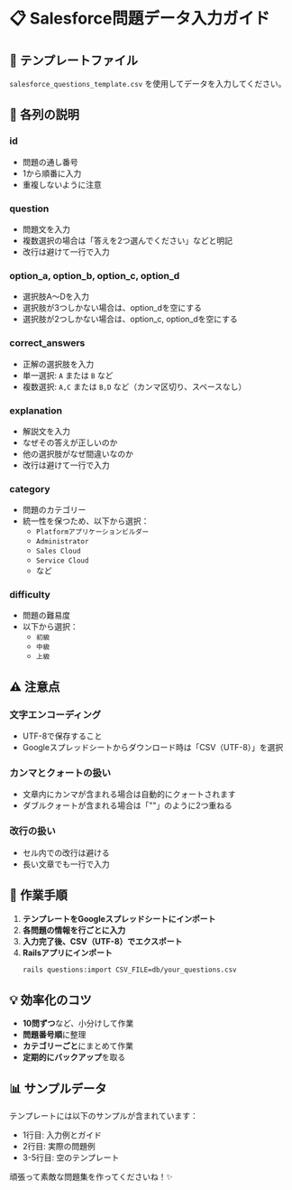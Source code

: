 # 📋 Salesforce問題データ入力ガイド

## 🎯 テンプレートファイル
`salesforce_questions_template.csv` を使用してデータを入力してください。

## 📝 各列の説明

### **id**
- 問題の通し番号
- 1から順番に入力
- 重複しないように注意

### **question**
- 問題文を入力
- 複数選択の場合は「答えを2つ選んでください」などと明記
- 改行は避けて一行で入力

### **option_a, option_b, option_c, option_d**
- 選択肢A〜Dを入力
- 選択肢が3つしかない場合は、option_dを空にする
- 選択肢が2つしかない場合は、option_c, option_dを空にする

### **correct_answers**
- 正解の選択肢を入力
- 単一選択: `A` または `B` など
- 複数選択: `A,C` または `B,D` など（カンマ区切り、スペースなし）

### **explanation**
- 解説文を入力
- なぜその答えが正しいのか
- 他の選択肢がなぜ間違いなのか
- 改行は避けて一行で入力

### **category**
- 問題のカテゴリー
- 統一性を保つため、以下から選択：
  - `Platformアプリケーションビルダー`
  - `Administrator`
  - `Sales Cloud`
  - `Service Cloud`
  - など

### **difficulty**
- 問題の難易度
- 以下から選択：
  - `初級`
  - `中級`
  - `上級`

## ⚠️ 注意点

### **文字エンコーディング**
- UTF-8で保存すること
- Googleスプレッドシートからダウンロード時は「CSV（UTF-8）」を選択

### **カンマとクォートの扱い**
- 文章内にカンマが含まれる場合は自動的にクォートされます
- ダブルクォートが含まれる場合は「""」のように2つ重ねる

### **改行の扱い**
- セル内での改行は避ける
- 長い文章でも一行で入力

## 🚀 作業手順

1. **テンプレートをGoogleスプレッドシートにインポート**
2. **各問題の情報を行ごとに入力**
3. **入力完了後、CSV（UTF-8）でエクスポート**
4. **Railsアプリにインポート**
   ```bash
   rails questions:import CSV_FILE=db/your_questions.csv
   ```

## 💡 効率化のコツ

- **10問ずつ**など、小分けして作業
- **問題番号順**に整理
- **カテゴリーごと**にまとめて作業
- **定期的にバックアップ**を取る

## 📊 サンプルデータ

テンプレートには以下のサンプルが含まれています：
- 1行目: 入力例とガイド
- 2行目: 実際の問題例
- 3-5行目: 空のテンプレート

頑張って素敵な問題集を作ってくださいね！✨ 